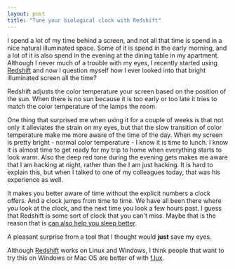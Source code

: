 ```yaml
---
layout: post
title: "Tune your biological clock with Redshift"
---
```


I spend a lot of my time behind a screen, and not all that time is
spend in a nice natural illuminated space.
Some of it is spend in the early morning, and a lot of it is also spend
in the evening at the dining table in my apartment. Although
I never much of a trouble with my eyes, I recently started using
[Redshift](http://jonls.dk/redshift/) and now I question myself how I 
ever looked into that bright illuminated screen all the time?

Redshift adjusts the color temperature your screen based on the position of
the sun. When there is no sun because it is too early or too late it tries to match
the color temperature of the lamps the room.

One thing that surprised me when using it for a couple of weeks 
is that not only it alleviates the strain on my eyes,
but that the slow transition of color temperature make me more aware of the time of the day.
When my screen is pretty bright - normal color temperature - I know it is time to
lunch. I know it is almost time to get ready for my trip to home when everything
starts to look warm. Also the deep red tone during the evening gets makes me aware
that I am hacking at night, rather than the I am just hacking. It is hard to
explain this, but when I talked to one of my colleagues today, that was his
experience as well.

It makes you better aware of time without the explicit numbers
a clock offers. And a clock jumps from time to time. We have all been there where
you look at the clock, and the next time you look a few hours past. I guess that
Redshift is some sort of clock that you can't miss. Maybe that is the reason
that is [can also help you sleep better](http://edition.cnn.com/2010/TECH/05/13/sleep.gadgets.ipad/index.html).

A pleasant surprise from a tool that I thought would __just__ save my eyes.

Although [Redshift](http://jonls.dk/redshift/) works on Linux and Windows,
I think people that want to try this on Windows or Mac OS are better of 
with [f.lux](http://justgetflux.com/).
